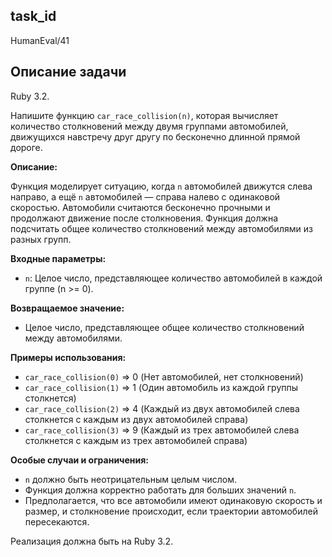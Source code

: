 ## task_id
HumanEval/41

## Описание задачи
Ruby 3.2.

Напишите функцию `car_race_collision(n)`, которая вычисляет количество столкновений между двумя группами автомобилей, движущихся навстречу друг другу по бесконечно длинной прямой дороге.

**Описание:**

Функция моделирует ситуацию, когда  `n` автомобилей движутся слева направо, а ещё `n` автомобилей — справа налево с одинаковой скоростью.  Автомобили считаются бесконечно прочными и продолжают движение после столкновения. Функция должна подсчитать общее количество столкновений между автомобилями из разных групп.

**Входные параметры:**

* `n`: Целое число, представляющее количество автомобилей в каждой группе (n >= 0).

**Возвращаемое значение:**

* Целое число, представляющее общее количество столкновений между автомобилями.

**Примеры использования:**

* `car_race_collision(0)`  => 0  (Нет автомобилей, нет столкновений)
* `car_race_collision(1)`  => 1  (Один автомобиль из каждой группы столкнется)
* `car_race_collision(2)`  => 4  (Каждый из двух автомобилей слева столкнется с каждым из двух автомобилей справа)
* `car_race_collision(3)`  => 9  (Каждый из трех автомобилей слева столкнется с каждым из трех автомобилей справа)


**Особые случаи и ограничения:**

*  `n` должно быть неотрицательным целым числом.
*  Функция должна корректно работать для больших значений `n`.
*  Предполагается, что все автомобили имеют одинаковую скорость и размер, и столкновение происходит, если траектории автомобилей пересекаются.


Реализация должна быть на Ruby 3.2.

